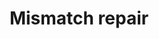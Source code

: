 ---
authors:
- MaintBot
- Khanspers
- Thomas
- Ddigles
- Mkutmon
description: 'DNA mismatch repair is a system for recognizing and repairing erroneous
  insertion, deletion and mis-incorporation of bases that can arise during DNA replication
  and recombination, as well as repairing some forms of DNA damage  Source: [[wikipedia:DNA_mismatch_repair|wikipedia]].'
last-edited: 2015-06-30
organisms:
- Bos taurus
redirect_from:
- /index.php/Pathway:WP1035
- /instance/WP1035
revision: null
schema-jsonld:
- '@context': https://schema.org/
  '@id': https://wikipathways.github.io/pathways/WP1035.html
  '@type': Dataset
  creator:
    '@type': Organization
    name: WikiPathways
  description: 'DNA mismatch repair is a system for recognizing and repairing erroneous
    insertion, deletion and mis-incorporation of bases that can arise during DNA replication
    and recombination, as well as repairing some forms of DNA damage  Source: [[wikipedia:DNA_mismatch_repair|wikipedia]].'
  keywords:
  - EXO1
  - LIG1
  - MLH1
  - MSH2
  - MSH6
  - PCNA
  - POLD1
  - RFC1
  - RPA1
  license: CC0
  name: Mismatch repair
seo: CreativeWork
title: Mismatch repair
wpid: WP1035
---